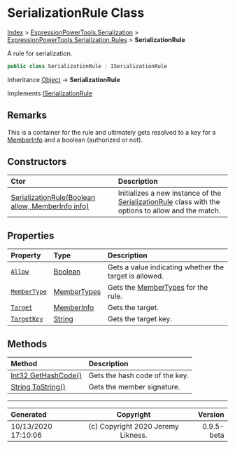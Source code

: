 ﻿# SerializationRule Class

[Index](../index.md) > [ExpressionPowerTools.Serialization](ExpressionPowerTools.Serialization.a.md) > [ExpressionPowerTools.Serialization.Rules](ExpressionPowerTools.Serialization.Rules.n.md) > **SerializationRule**

A rule for serialization.

```csharp
public class SerializationRule : ISerializationRule
```

Inheritance [Object](https://docs.microsoft.com/dotnet/api/system.object) → **SerializationRule**

Implements  [ISerializationRule](ExpressionPowerTools.Serialization.Signatures.ISerializationRule.i.md) 

## Remarks

This is a container for the rule and ultimately gets resolved to a key for a [MemberInfo](https://docs.microsoft.com/dotnet/api/system.reflection.memberinfo) and a boolean (authorized or not).

## Constructors

| Ctor | Description |
| :-- | :-- |
| [SerializationRule(Boolean allow, MemberInfo info)](ExpressionPowerTools.Serialization.Rules.SerializationRule.ctor.md#serializationruleboolean-allow-memberinfo-info) | Initializes a new instance of the [SerializationRule](ExpressionPowerTools.Serialization.Rules.SerializationRule.cs.md) class            with the options to allow and the match. |
## Properties

| Property | Type | Description |
| :-- | :-- | :-- |
| [`Allow`](ExpressionPowerTools.Serialization.Rules.SerializationRule.Allow.prop.md) | [Boolean](https://docs.microsoft.com/dotnet/api/system.boolean) | Gets a value indicating whether the target is allowed. |
| [`MemberType`](ExpressionPowerTools.Serialization.Rules.SerializationRule.MemberType.prop.md) | [MemberTypes](https://docs.microsoft.com/dotnet/api/system.reflection.membertypes) | Gets the [MemberTypes](https://docs.microsoft.com/dotnet/api/system.reflection.membertypes) for the rule. |
| [`Target`](ExpressionPowerTools.Serialization.Rules.SerializationRule.Target.prop.md) | [MemberInfo](https://docs.microsoft.com/dotnet/api/system.reflection.memberinfo) | Gets the target. |
| [`TargetKey`](ExpressionPowerTools.Serialization.Rules.SerializationRule.TargetKey.prop.md) | [String](https://docs.microsoft.com/dotnet/api/system.string) | Gets the target key. |

## Methods

| Method | Description |
| :-- | :-- |
| [Int32 GetHashCode()](ExpressionPowerTools.Serialization.Rules.SerializationRule.GetHashCode.m.md) | Gets the hash code of the key. |
| [String ToString()](ExpressionPowerTools.Serialization.Rules.SerializationRule.ToString.m.md) | Gets the member signature. |

---

| Generated | Copyright | Version |
| :-- | :-: | --: |
| 10/13/2020 17:10:06 | (c) Copyright 2020 Jeremy Likness. | 0.9.5-beta |
